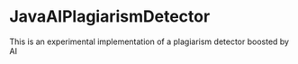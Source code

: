 # JavaAIPlagiarismDetector
This is an experimental implementation of a plagiarism detector boosted by AI
